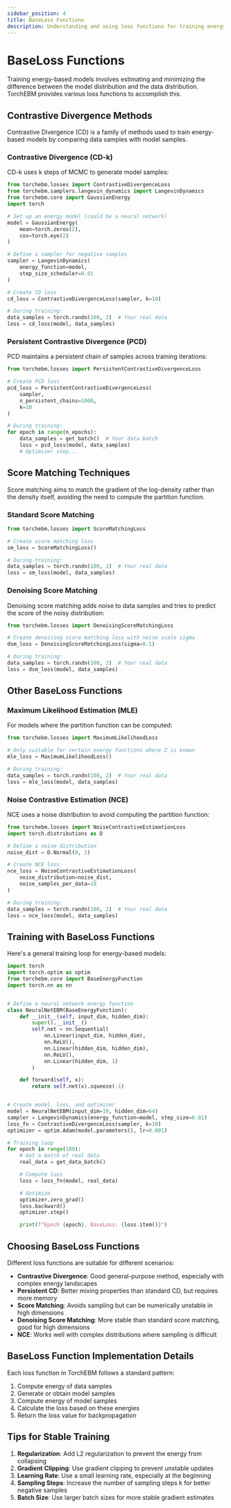 ```yaml
---
sidebar_position: 4
title: BaseLoss Functions
description: Understanding and using loss functions for training energy-based models
---
```


# BaseLoss Functions

Training energy-based models involves estimating and minimizing the difference between the model distribution and the data distribution. TorchEBM provides various loss functions to accomplish this.

## Contrastive Divergence Methods

Contrastive Divergence (CD) is a family of methods used to train energy-based models by comparing data samples with model samples.

### Contrastive Divergence (CD-k)

CD-k uses k steps of MCMC to generate model samples:

```python
from torchebm.losses import ContrastiveDivergenceLoss
from torchebm.samplers.langevin_dynamics import LangevinDynamics
from torchebm.core import GaussianEnergy
import torch

# Set up an energy model (could be a neural network)
model = GaussianEnergy(
    mean=torch.zeros(2),
    cov=torch.eye(2)
)

# Define a sampler for negative samples
sampler = LangevinDynamics(
    energy_function=model,
    step_size_scheduler=0.01
)

# Create CD loss
cd_loss = ContrastiveDivergenceLoss(sampler, k=10)

# During training:
data_samples = torch.randn(100, 2)  # Your real data
loss = cd_loss(model, data_samples)
```

### Persistent Contrastive Divergence (PCD)

PCD maintains a persistent chain of samples across training iterations:

```python
from torchebm.losses import PersistentContrastiveDivergenceLoss

# Create PCD loss
pcd_loss = PersistentContrastiveDivergenceLoss(
    sampler,
    n_persistent_chains=1000,
    k=10
)

# During training:
for epoch in range(n_epochs):
    data_samples = get_batch()  # Your data batch
    loss = pcd_loss(model, data_samples)
    # Optimizer step...
```

## Score Matching Techniques

Score matching aims to match the gradient of the log-density rather than the density itself, avoiding the need to compute the partition function.

### Standard Score Matching

```python
from torchebm.losses import ScoreMatchingLoss

# Create score matching loss
sm_loss = ScoreMatchingLoss()

# During training:
data_samples = torch.randn(100, 2)  # Your real data
loss = sm_loss(model, data_samples)
```

### Denoising Score Matching

Denoising score matching adds noise to data samples and tries to predict the score of the noisy distribution:

```python
from torchebm.losses import DenoisingScoreMatchingLoss

# Create denoising score matching loss with noise scale sigma
dsm_loss = DenoisingScoreMatchingLoss(sigma=0.1)

# During training:
data_samples = torch.randn(100, 2)  # Your real data
loss = dsm_loss(model, data_samples)
```

## Other BaseLoss Functions

### Maximum Likelihood Estimation (MLE)

For models where the partition function can be computed:

```python
from torchebm.losses import MaximumLikelihoodLoss

# Only suitable for certain energy functions where Z is known
mle_loss = MaximumLikelihoodLoss()

# During training:
data_samples = torch.randn(100, 2)  # Your real data
loss = mle_loss(model, data_samples)
```

### Noise Contrastive Estimation (NCE)

NCE uses a noise distribution to avoid computing the partition function:

```python
from torchebm.losses import NoiseContrastiveEstimationLoss
import torch.distributions as D

# Define a noise distribution
noise_dist = D.Normal(0, 1)

# Create NCE loss
nce_loss = NoiseContrastiveEstimationLoss(
    noise_distribution=noise_dist,
    noise_samples_per_data=10
)

# During training:
data_samples = torch.randn(100, 2)  # Your real data
loss = nce_loss(model, data_samples)
```

## Training with BaseLoss Functions

Here's a general training loop for energy-based models:

```python
import torch
import torch.optim as optim
from torchebm.core import BaseEnergyFunction
import torch.nn as nn


# Define a neural network energy function
class NeuralNetEBM(BaseEnergyFunction):
    def __init__(self, input_dim, hidden_dim):
        super().__init__()
        self.net = nn.Sequential(
            nn.Linear(input_dim, hidden_dim),
            nn.ReLU(),
            nn.Linear(hidden_dim, hidden_dim),
            nn.ReLU(),
            nn.Linear(hidden_dim, 1)
        )

    def forward(self, x):
        return self.net(x).squeeze(-1)


# Create model, loss, and optimizer
model = NeuralNetEBM(input_dim=10, hidden_dim=64)
sampler = LangevinDynamics(energy_function=model, step_size=0.01)
loss_fn = ContrastiveDivergenceLoss(sampler, k=10)
optimizer = optim.Adam(model.parameters(), lr=0.001)

# Training loop
for epoch in range(100):
    # Get a batch of real data
    real_data = get_data_batch()

    # Compute loss
    loss = loss_fn(model, real_data)

    # Optimize
    optimizer.zero_grad()
    loss.backward()
    optimizer.step()

    print(f"Epoch {epoch}, BaseLoss: {loss.item()}")
```

## Choosing BaseLoss Functions

Different loss functions are suitable for different scenarios:

- **Contrastive Divergence**: Good general-purpose method, especially with complex energy landscapes
- **Persistent CD**: Better mixing properties than standard CD, but requires more memory
- **Score Matching**: Avoids sampling but can be numerically unstable in high dimensions
- **Denoising Score Matching**: More stable than standard score matching, good for high dimensions
- **NCE**: Works well with complex distributions where sampling is difficult

## BaseLoss Function Implementation Details

Each loss function in TorchEBM follows a standard pattern:

1. Compute energy of data samples
2. Generate or obtain model samples
3. Compute energy of model samples
4. Calculate the loss based on these energies
5. Return the loss value for backpropagation

## Tips for Stable Training

1. **Regularization**: Add L2 regularization to prevent the energy from collapsing
2. **Gradient Clipping**: Use gradient clipping to prevent unstable updates
3. **Learning Rate**: Use a small learning rate, especially at the beginning
4. **Sampling Steps**: Increase the number of sampling steps k for better negative samples
5. **Batch Size**: Use larger batch sizes for more stable gradient estimates 